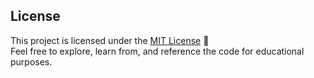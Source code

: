 

## License

This project is licensed under the [MIT License](../../LICENSE) 📝  
Feel free to explore, learn from, and reference the code for educational purposes.